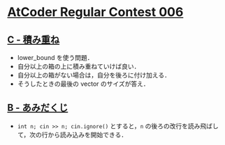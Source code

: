 # [AtCoder Regular Contest 006](https://atcoder.jp/contests/arc006/tasks)

## [C - 積み重ね](https://atcoder.jp/contests/arc006/tasks/arc006_3)
- lower_bound を使う問題．
- 自分以上の箱の上に積み重ねていけば良い．
- 自分以上の箱がない場合は，自分を後ろに付け加える．
- そうしたときの最後の vector のサイズが答え．

## [B - あみだくじ](https://atcoder.jp/contests/arc006/tasks/arc006_2)
- `int n; cin >> n; cin.ignore()` とすると，`n` の後ろの改行を読み飛ばして，次の行から読み込みを開始できる．
